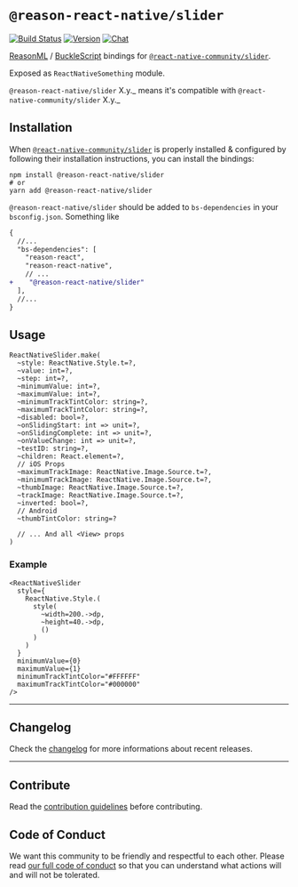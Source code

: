 # `@reason-react-native/slider`

[![Build Status](https://github.com/reason-react-native/slider/workflows/Build/badge.svg)](https://github.com/reason-react-native/slider/actions)
[![Version](https://img.shields.io/npm/v/@reason-react-native/slider.svg)](https://www.npmjs.com/@reason-react-native/slider)
[![Chat](https://img.shields.io/discord/235176658175262720.svg?logo=discord&colorb=blue)](https://reason-react-native.github.io/discord/)

[ReasonML](https://reasonml.github.io) /
[BuckleScript](https://bucklescript.github.io) bindings for
[`@react-native-community/slider`](https://github.com/react-native-community/react-native-slider).

Exposed as `ReactNativeSomething` module.

`@reason-react-native/slider` X.y._ means it's compatible with
`@react-native-community/slider` X.y._

## Installation

When
[`@react-native-community/slider`](https://github.com/react-native-community/react-native-slider)
is properly installed & configured by following their installation instructions,
you can install the bindings:

```console
npm install @reason-react-native/slider
# or
yarn add @reason-react-native/slider
```

`@reason-react-native/slider` should be added to `bs-dependencies` in your
`bsconfig.json`. Something like

```diff
{
  //...
  "bs-dependencies": [
    "reason-react",
    "reason-react-native",
    // ...
+    "@reason-react-native/slider"
  ],
  //...
}
```

## Usage

```reason
ReactNativeSlider.make(
  ~style: ReactNative.Style.t=?,
  ~value: int=?,
  ~step: int=?,
  ~minimumValue: int=?,
  ~maximumValue: int=?,
  ~minimumTrackTintColor: string=?,
  ~maximumTrackTintColor: string=?,
  ~disabled: bool=?,
  ~onSlidingStart: int => unit=?,
  ~onSlidingComplete: int => unit=?,
  ~onValueChange: int => unit=?,
  ~testID: string=?,
  ~children: React.element=?,
  // iOS Props
  ~maximumTrackImage: ReactNative.Image.Source.t=?,
  ~minimumTrackImage: ReactNative.Image.Source.t=?,
  ~thumbImage: ReactNative.Image.Source.t=?,
  ~trackImage: ReactNative.Image.Source.t=?,
  ~inverted: bool=?,
  // Android
  ~thumbTintColor: string=?

  // ... And all <View> props
)
```

### Example

```reason
<ReactNativeSlider
  style={
    ReactNative.Style.(
      style(
        ~width=200.->dp,
        ~height=40.->dp,
        ()
      )
    )
  }
  minimumValue={0}
  maximumValue={1}
  minimumTrackTintColor="#FFFFFF"
  maximumTrackTintColor="#000000"
/>
```

---

## Changelog

Check the [changelog](./CHANGELOG.md) for more informations about recent
releases.

---

## Contribute

Read the
[contribution guidelines](https://github.com/reason-react-native/.github/blob/master/CONTRIBUTING.md)
before contributing.

## Code of Conduct

We want this community to be friendly and respectful to each other. Please read
[our full code of conduct](https://github.com/reason-react-native/.github/blob/master/CODE_OF_CONDUCT.md)
so that you can understand what actions will and will not be tolerated.
